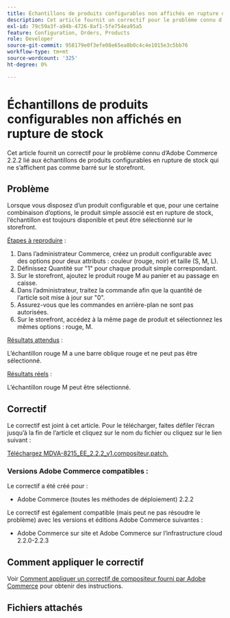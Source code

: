 ```yaml
---
title: Échantillons de produits configurables non affichés en rupture de stock
description: Cet article fournit un correctif pour le problème connu d’Adobe Commerce 2.2.2 lié aux échantillons de produits configurables en rupture de stock qui ne s’affichent pas comme barré sur le storefront.
exl-id: 79c59a3f-a94b-4726-8af1-5fe754ea95a5
feature: Configuration, Orders, Products
role: Developer
source-git-commit: 958179e0f3efe08e65ea8b0c4c4e1015e3c5bb76
workflow-type: tm+mt
source-wordcount: '325'
ht-degree: 0%

---
```


# Échantillons de produits configurables non affichés en rupture de stock

Cet article fournit un correctif pour le problème connu d’Adobe Commerce 2.2.2 lié aux échantillons de produits configurables en rupture de stock qui ne s’affichent pas comme barré sur le storefront.

## Problème

Lorsque vous disposez d’un produit configurable et que, pour une certaine combinaison d’options, le produit simple associé est en rupture de stock, l’échantillon est toujours disponible et peut être sélectionné sur le storefront.

<u>Étapes à reproduire</u> :

1. Dans l’administrateur Commerce, créez un produit configurable avec des options pour deux attributs : couleur (rouge, noir) et taille (S, M, L).
1. Définissez Quantité sur &quot;1&quot; pour chaque produit simple correspondant.
1. Sur le storefront, ajoutez le produit rouge M au panier et au passage en caisse.
1. Dans l’administrateur, traitez la commande afin que la quantité de l’article soit mise à jour sur &quot;0&quot;.
1. Assurez-vous que les commandes en arrière-plan ne sont pas autorisées.
1. Sur le storefront, accédez à la même page de produit et sélectionnez les mêmes options : rouge, M.

<u>Résultats attendus</u> :

L’échantillon rouge M a une barre oblique rouge et ne peut pas être sélectionné.

<u>Résultats réels</u> :

L’échantillon rouge M peut être sélectionné.

## Correctif

Le correctif est joint à cet article. Pour le télécharger, faites défiler l’écran jusqu’à la fin de l’article et cliquez sur le nom du fichier ou cliquez sur le lien suivant :

[Téléchargez MDVA-8215\_EE\_2.2.2\_v1.compositeur.patch.](assets/MDVA-8215_EE_2.2.2_v1.composer.patch.zip)

### Versions Adobe Commerce compatibles :

Le correctif a été créé pour :

* Adobe Commerce (toutes les méthodes de déploiement) 2.2.2

Le correctif est également compatible (mais peut ne pas résoudre le problème) avec les versions et éditions Adobe Commerce suivantes :

* Adobe Commerce sur site et Adobe Commerce sur l’infrastructure cloud 2.2.0-2.2.3

## Comment appliquer le correctif

Voir [Comment appliquer un correctif de compositeur fourni par Adobe Commerce](/help/how-to/general/how-to-apply-a-composer-patch-provided-by-magento.md) pour obtenir des instructions.

## Fichiers attachés
